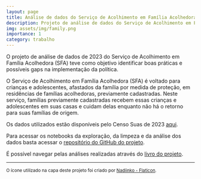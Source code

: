 ```yaml
---
layout: page
title: Análise de dados do Serviço de Acolhimento em Família Acolhedora (SFA)
description: Projeto de análise de dados do Serviço de Acolhimento em Família Acolhedora (SFA) com dados de 2023.
img: assets/img/family.png
importance: 1
category: trabalho
---
```


O projeto de análise de dados de 2023 do Serviço de Acolhimento em Família Acolhedora (SFA) teve como objetivo identificar boas práticas e possíveis gaps na implementação da política.

O Serviço de Acolhimento em Família Acolhedora (SFA) é voltado para crianças e adolescentes, afastados da família por medida de proteção, em residências de famílias acolhedoras, previamente cadastradas. Neste serviço, famílias previamente cadastradas recebem essas crianças e adolescentes em suas casas e cuidam delas enquanto não há o retorno para suas famílias de origem.

Os dados utilizados estão disponíveis pelo Censo Suas de 2023 [aqui](https://aplicacoes.mds.gov.br/sagi/snas/vigilancia/index2.php).

Para acessar os notebooks da exploração, da limpeza e da análise dos dados basta acessar o [repositório do GitHub do projeto](https://github.com/lab-dados-seges/familia-acolhedora).

É possível navegar pelas análises realizadas através do [livro do projeto](https://lab-dados-seges.github.io/familia-acolhedora/intro.html#).

---

<small> O ícone utilizado na capa deste projeto foi criado por [Nadiinko - Flaticon](https://www.flaticon.com/free-icons/family). </small>